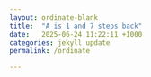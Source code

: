 ```yaml
---
layout: ordinate-blank
title:  "A is 1 and 7 steps back"
date:   2025-06-24 11:22:11 +1000
categories: jekyll update
permalink: /ordinate

---
```

<br><br>
